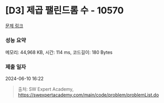 # [D3] 제곱 팰린드롬 수 - 10570 

[문제 링크](https://swexpertacademy.com/main/code/problem/problemDetail.do?contestProbId=AXO72aaqPrcDFAXS) 

### 성능 요약

메모리: 44,968 KB, 시간: 114 ms, 코드길이: 180 Bytes

### 제출 일자

2024-06-10 16:22



> 출처: SW Expert Academy, https://swexpertacademy.com/main/code/problem/problemList.do